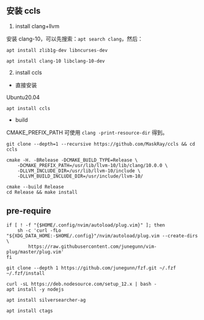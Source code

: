 ## 安装 ccls

1. install clang+llvm

安装 clang-10，可以先搜索：`apt search clang`，然后：
```
apt install zlib1g-dev libncurses-dev

apt install clang-10 libclang-10-dev
```

2. install ccls

- 直接安装

Ubuntu20.04
```
apt install ccls
```

- build

CMAKE_PREFIX_PATH 可使用 `clang -print-resource-dir` 得到。
```
git clone --depth=1 --recursive https://github.com/MaskRay/ccls && cd ccls

cmake -H. -BRelease -DCMAKE_BUILD_TYPE=Release \
    -DCMAKE_PREFIX_PATH=/usr/lib/llvm-10/lib/clang/10.0.0 \
    -DLLVM_INCLUDE_DIR=/usr/lib/llvm-10/include \
    -DLLVM_BUILD_INCLUDE_DIR=/usr/include/llvm-10/

cmake --build Release
cd Release && make install
```
## pre-require

```
if [ ! -f "{$HOME/.config/nvim/autoload/plug.vim}" ]; then
    sh -c 'curl -fLo "${XDG_DATA_HOME:-$HOME/.config}"/nvim/autoload/plug.vim --create-dirs \
        https://raw.githubusercontent.com/junegunn/vim-plug/master/plug.vim'
fi

git clone --depth 1 https://github.com/junegunn/fzf.git ~/.fzf
~/.fzf/install

curl -sL https://deb.nodesource.com/setup_12.x | bash -
apt install -y nodejs

apt install silversearcher-ag

apt install ctags
```

